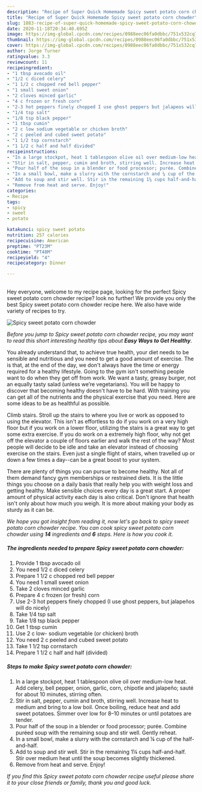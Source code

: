 ```yaml
---
description: "Recipe of Super Quick Homemade Spicy sweet potato corn chowder"
title: "Recipe of Super Quick Homemade Spicy sweet potato corn chowder"
slug: 1883-recipe-of-super-quick-homemade-spicy-sweet-potato-corn-chowder
date: 2020-11-18T20:34:40.695Z
image: https://img-global.cpcdn.com/recipes/0988eec06fa0dbbc/751x532cq70/spicy-sweet-potato-corn-chowder-recipe-main-photo.jpg
thumbnail: https://img-global.cpcdn.com/recipes/0988eec06fa0dbbc/751x532cq70/spicy-sweet-potato-corn-chowder-recipe-main-photo.jpg
cover: https://img-global.cpcdn.com/recipes/0988eec06fa0dbbc/751x532cq70/spicy-sweet-potato-corn-chowder-recipe-main-photo.jpg
author: Jorge Turner
ratingvalue: 3.3
reviewcount: 11
recipeingredient:
- "1 tbsp avocado oil"
- "1/2 c diced celery"
- "1 1/2 c chopped red bell pepper"
- "1 small sweet onion"
- "2 cloves minced garlic"
- "4 c frozen or fresh corn"
- "2-3 hot peppers finely chopped I use ghost peppers but jalapeos will do nicely"
- "1/4 tsp salt"
- "1/8 tsp black pepper"
- "1 tbsp cumin"
- "2 c low sodium vegetable or chicken broth"
- "2 c peeled and cubed sweet potato"
- "1 1/2 tsp cornstarch"
- "1 1/2 c half and half divided"
recipeinstructions:
- "In a large stockpot, heat 1 tablespoon olive oil over medium-low heat. Add celery, bell pepper, onion, garlic, corn, chipotle and jalapeño; sauté for about 10 minutes, stirring often."
- "Stir in salt, pepper, cumin and broth, stirring well. Increase heat to medium and bring to a low boil. Once boiling, reduce heat and add sweet potatoes. Simmer over low for 8–10 minutes or until potatoes are tender."
- "Pour half of the soup in a blender or food processor; purée. Combine puréed soup with the remaining soup and stir well. Gently reheat."
- "In a small bowl, make a slurry with the cornstarch and ¼ cup of the half-and-half."
- "Add to soup and stir well. Stir in the remaining 1¼ cups half-and-half. Stir over medium heat until the soup becomes slightly thickened."
- "Remove from heat and serve. Enjoy!"
categories:
- Recipe
tags:
- spicy
- sweet
- potato

katakunci: spicy sweet potato 
nutrition: 257 calories
recipecuisine: American
preptime: "PT23M"
cooktime: "PT48M"
recipeyield: "4"
recipecategory: Dinner

---
```

<br>
Hey everyone, welcome to my recipe page, looking for the perfect Spicy sweet potato corn chowder recipe? look no further! We provide you only the best Spicy sweet potato corn chowder recipe here. We also have wide variety of recipes to try.
<br>


![Spicy sweet potato corn chowder](https://img-global.cpcdn.com/recipes/0988eec06fa0dbbc/751x532cq70/spicy-sweet-potato-corn-chowder-recipe-main-photo.jpg)

<i>Before you jump to Spicy sweet potato corn chowder recipe, you may want to read this short interesting healthy tips about <strong>Easy Ways to Get Healthy</strong>.</i>

You already understand that, to achieve true health, your diet needs to be sensible and nutritious and you need to get a good amount of exercise. The  is that, at the end of the day, we don't always have the time or energy required for a healthy lifestyle. Going to the gym isn't something people want to do when they get off from work. We want a tasty, greasy burger, not an equally tasty salad (unless we’re vegetarians). You will be happy to discover that becoming healthy doesn't have to be hard. With training you can get all of the nutrients and the physical exercise that you need. Here are some ideas to be as healthful as possible.

Climb stairs. Stroll up the stairs to where you live or work as opposed to using the elevator. This isn't as effortless to do if you work on a very high floor but if you work on a lower floor, utilizing the stairs is a great way to get some extra exercise. If you do work on a extremely high floor, why not get off the elevator a couple of floors earlier and walk the rest of the way? Most people will decide to be idle and take an elevator instead of choosing exercise on the stairs. Even just a single flight of stairs, when travelled up or down a few times a day--can be a great boost to your system. 

There are plenty of things you can pursue to become healthy. Not all of them demand fancy gym memberships or restrained diets. It is the little things you choose on a daily basis that really help you with weight loss and getting healthy. Make sensible choices every day is a great start. A proper amount of physical activity each day is also critical. Don't ignore that health isn't only about how much you weigh. It is more about making your body as sturdy as it can be. 


<i>We hope you got insight from reading it, now let's go back to spicy sweet potato corn chowder recipe. You can cook spicy sweet potato corn chowder using <strong>14</strong> ingredients and <strong>6</strong> steps. Here is how you cook it.
</i>

##### The ingredients needed to prepare Spicy sweet potato corn chowder:

1. Provide 1 tbsp avocado oil
1. You need 1/2 c diced celery
1. Prepare 1 1/2 c chopped red bell pepper
1. You need 1 small sweet onion
1. Take 2 cloves minced garlic
1. Prepare 4 c frozen (or fresh) corn
1. Use 2-3 hot peppers finely chopped (I use ghost peppers, but jalapeños will do nicely)
1. Take 1/4 tsp salt
1. Take 1/8 tsp black pepper
1. Get 1 tbsp cumin
1. Use 2 c low- sodium vegetable (or chicken) broth
1. You need 2 c peeled and cubed sweet potato
1. Take 1 1/2 tsp cornstarch
1. Prepare 1 1/2 c half and half (divided)


##### Steps to make Spicy sweet potato corn chowder:

1. In a large stockpot, heat 1 tablespoon olive oil over medium-low heat. Add celery, bell pepper, onion, garlic, corn, chipotle and jalapeño; sauté for about 10 minutes, stirring often.
1. Stir in salt, pepper, cumin and broth, stirring well. Increase heat to medium and bring to a low boil. Once boiling, reduce heat and add sweet potatoes. Simmer over low for 8–10 minutes or until potatoes are tender.
1. Pour half of the soup in a blender or food processor; purée. Combine puréed soup with the remaining soup and stir well. Gently reheat.
1. In a small bowl, make a slurry with the cornstarch and ¼ cup of the half-and-half.
1. Add to soup and stir well. Stir in the remaining 1¼ cups half-and-half. Stir over medium heat until the soup becomes slightly thickened.
1. Remove from heat and serve. Enjoy!


<i>If you find this Spicy sweet potato corn chowder recipe useful please share it to your close friends or family, thank you and good luck.</i>
